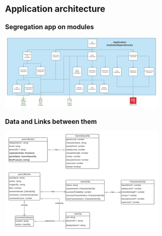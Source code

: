 # Application architecture

## Segregation app on modules

![application segregation](application_modules_split.png)

## Data and Links between them

![data schema](db_architecture.png)
